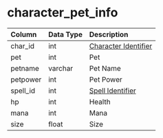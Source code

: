 # character\_pet\_info

| Column | Data Type | Description |
| :--- | :--- | :--- |
| char\_id | int | [Character Identifier](character_data.md) |
| pet | int | Pet |
| petname | varchar | Pet Name |
| petpower | int | Pet Power |
| spell\_id | int | [Spell Identifier](../spells/spells_new.md) |
| hp | int | Health |
| mana | int | Mana |
| size | float | Size |

